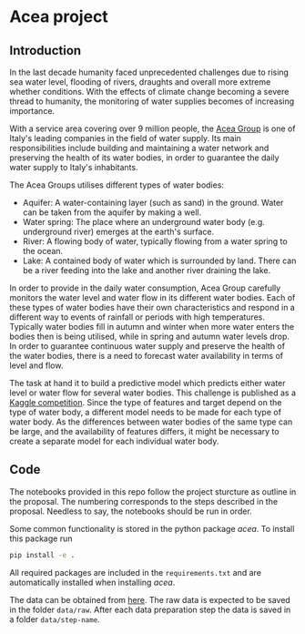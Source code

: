 # Acea project

## Introduction

In the last decade humanity faced unprecedented challenges due to rising sea water level, flooding of rivers, draughts and overall more extreme whether conditions. With the effects of climate change becoming a severe thread to humanity, the monitoring of water supplies becomes of increasing importance. 

With a service area covering over 9 million people, the [Acea Group](https://www.gruppo.acea.it/en) is one of Italy's leading companies in the field of water supply. Its main responsibilities include building and maintaining a water network and preserving the health of its water bodies,  in order to guarantee the daily water supply to Italy's inhabitants. 

The Acea Groups utilises different types of water bodies:


- Aquifer: A water-containing layer (such as sand) in the ground. Water can be taken from the aquifer by making a well. 
- Water spring: The place where an underground water body (e.g. underground river) emerges at the earth's surface.
- River: A flowing body of water, typically flowing from a water spring to the ocean.
- Lake: A contained body of water which is surrounded by land. There can be a river feeding into the lake and another river draining the lake.

In order to provide in the daily water consumption, Acea Group carefully monitors the water level and water flow in its different water bodies. Each of these types of water bodies have their own characteristics and respond in a different way to events of rainfall or periods with high temperatures. Typically water bodies fill in autumn and winter when more water enters the bodies then is being utilised, while in spring and autumn water levels drop. In order to guarantee continuous water supply and preserve the health of the water bodies, there is a need to forecast water availability in terms of level and flow.

The task at hand it to build a predictive model which predicts either water level or water flow for several water bodies. This challenge is published as a [Kaggle competition](https://www.kaggle.com/c/acea-water-prediction/). Since the type of features and target depend on the type of water body, a different model needs to be made for each type of water body. As the differences between water bodies of the same type can be large, and the availability of features differs, it might be necessary to create a separate model for each individual water body. 

## Code

The notebooks provided in this repo follow the project sturcture as outline in the proposal. The numbering corresponds to the steps described in the proposal.
Needless to say, the notebooks should be run in order.

Some common functionality is stored in the python package *acea*. To install this package run

```bash
pip install -e .
```

All required packages are included in the `requirements.txt` and are automatically installed when installing *acea*.

The data can be obtained from [here](https://www.kaggle.com/c/acea-water-prediction/data). The raw data is expected to be saved in the folder `data/raw`.
After each data preparation step the data is saved in a folder `data/step-name`.
